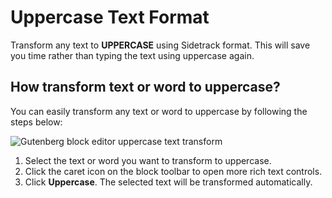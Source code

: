 # Uppercase Text Format

Transform any text to **UPPERCASE** using Sidetrack format. This will save you time rather than typing the text using uppercase again.

## How transform text or word to uppercase?

You can easily transform any text or word to uppercase by following the steps below:

![Gutenberg block editor uppercase text transform](https://cldup.com/j1Tm8GX9Gv.gif)

1. Select the text or word you want to transform to uppercase.
2. Click the caret icon on the block toolbar to open more rich text controls.
3. Click **Uppercase**. The selected text will be transformed automatically.